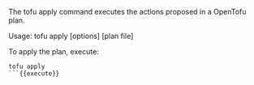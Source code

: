 The tofu apply command executes the actions proposed in a OpenTofu plan.

Usage: tofu apply [options] [plan file]

To apply the plan, execute:

```
tofu apply
```{{execute}}
